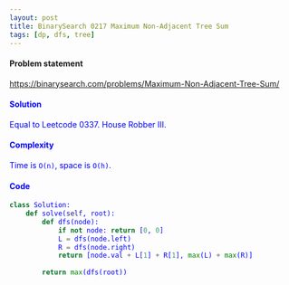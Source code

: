 ```yaml
---
layout: post
title: BinarySearch 0217 Maximum Non-Adjacent Tree Sum
tags: [dp, dfs, tree]
---
```


#### Problem statement

<a href="https://binarysearch.com/problems/Maximum-Non-Adjacent-Tree-Sum/"> <font color = blue>https://binarysearch.com/problems/Maximum-Non-Adjacent-Tree-Sum/

#### Solution
Equal to Leetcode 0337. House Robber III.

#### Complexity
Time is `O(n)`, space is `O(h)`.

#### Code
```python
class Solution:
    def solve(self, root):
        def dfs(node):
            if not node: return [0, 0]
            L = dfs(node.left)
            R = dfs(node.right)
            return [node.val + L[1] + R[1], max(L) + max(R)]
        
        return max(dfs(root))
```
